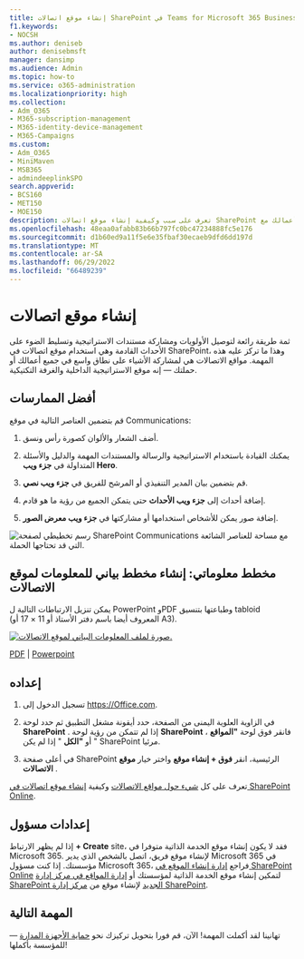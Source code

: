 ```yaml
---
title: إنشاء موقع اتصالات SharePoint في Teams for Microsoft 365 Business Premium
f1.keywords:
- NOCSH
ms.author: deniseb
author: denisebmsft
manager: dansimp
ms.audience: Admin
ms.topic: how-to
ms.service: o365-administration
ms.localizationpriority: high
ms.collection:
- Adm_O365
- M365-subscription-management
- M365-identity-device-management
- M365-Campaigns
ms.custom:
- Adm_O365
- MiniMaven
- MSB365
- admindeeplinkSPO
search.appverid:
- BCS160
- MET150
- MOE150
description: تعرف على سبب وكيفية إنشاء موقع اتصالات SharePoint لحملتك أو أعمالك مع Microsoft 365 Business Premium، وحماية الفريق من الهجمات الإلكترونية والتهديدات من البرامج الضارة والتهديدات الأخرى بسبب مشاركة الملفات بشكل غير صحيح.
ms.openlocfilehash: 48eaa0afabb83b66b797fc0bc47234888fc5e176
ms.sourcegitcommit: d1b60ed9a11f5e6e35fbaf30ecaeb9dfd6dd197d
ms.translationtype: MT
ms.contentlocale: ar-SA
ms.lasthandoff: 06/29/2022
ms.locfileid: "66489239"
---
```

# <a name="create-a-communications-site"></a>إنشاء موقع اتصالات

ثمة طريقة رائعة لتوصيل الأولويات ومشاركة مستندات الاستراتيجية وتسليط الضوء على الأحداث القادمة وهي استخدام موقع اتصالات في SharePoint، وهذا ما تركز عليه هذه المهمة. مواقع الاتصالات هي لمشاركة الأشياء على نطاق واسع في جميع أعمالك أو حملتك &mdash; إنه موقع الاستراتيجية الداخلية والغرفة التكتيكية. 

## <a name="best-practices"></a>أفضل الممارسات

قم بتضمين العناصر التالية في موقع Communications:

1. أضف الشعار والألوان كصورة رأس ونسق.

2. يمكنك القيادة باستخدام الاستراتيجية والرسالة والمستندات المهمة والدليل والأسئلة المتداولة في **جزء ويب Hero**.

3. قم بتضمين بيان المدير التنفيذي أو المرشح للفريق في **جزء ويب نصي**.

4. إضافة أحداث إلى **جزء ويب الأحداث** حتى يتمكن الجميع من رؤية ما هو قادم.

5. إضافة صور يمكن للأشخاص استخدامها أو مشاركتها في **جزء ويب معرض الصور**.

![رسم تخطيطي لصفحة SharePoint Communications مع مساحة للعناصر الشائعة التي قد تحتاجها الحملة.](../media/m365-democracy-comms-site.png)

## <a name="infographic-create-a-communications-site-infographic"></a>مخطط معلوماتي: إنشاء مخطط بياني للمعلومات لموقع الاتصالات

يمكن تنزيل الارتباطات التالية ل PowerPoint وPDF وطباعتها بتنسيق tabloid (المعروف أيضا باسم دفتر الأستاذ أو 11 × 17 أو A3).

[![صورة لملف المعلومات البياني لموقع الاتصالات.](../media/M365-Campaigns-CreateCommunicationSite-358-201.png)](https://download.microsoft.com/download/3/f/f/3ff49b41-e5a4-4993-a00c-7f791a80b627/M365CampaignsCreateCommunicationSite.pdf)

[PDF](https://download.microsoft.com/download/3/f/f/3ff49b41-e5a4-4993-a00c-7f791a80b627/M365CampaignsCreateCommunicationSite.pdf) |  [Powerpoint](https://download.microsoft.com/download/3/f/f/3ff49b41-e5a4-4993-a00c-7f791a80b627/M365CampaignsCreateCommunicationSite.pptx)

## <a name="set-it-up"></a>إعداده

1. تسجيل الدخول إلى https://Office.com.

2. في الزاوية العلوية اليمنى من الصفحة، حدد أيقونة مشغل التطبيق ثم حدد لوحة **SharePoint** . إذا لم تتمكن من رؤية لوحة **SharePoint** ، فانقر فوق لوحة **"المواقع** " أو **"الكل** " إذا لم يكن SharePoint مرئيا.

3. في أعلى صفحة SharePoint الرئيسية، انقر **فوق + إنشاء موقع** واختر خيار **موقع الاتصالات** .

تعرف على كل [شيء حول مواقع الاتصالات](https://support.office.com/article/What-is-a-SharePoint-communication-site-94A33429-E580-45C3-A090-5512A8070732) وكيفية [إنشاء موقع اتصالات في SharePoint Online](https://support.microsoft.com/en-us/office/create-a-communication-site-in-sharepoint-online-7fb44b20-a72f-4d2c-9173-fc8f59ba50eb).

## <a name="admin-settings"></a>إعدادات مسؤول

إذا لم يظهر الارتباط **+ Create** site، فقد لا يكون إنشاء موقع الخدمة الذاتية متوفرا في Microsoft 365. لإنشاء موقع فريق، اتصل بالشخص الذي يدير Microsoft 365 في مؤسستك. إذا كنت مسؤول Microsoft 365، فراجع [إدارة إنشاء الموقع في SharePoint Online](/sharepoint/manage-site-creation) لتمكين إنشاء موقع الخدمة الذاتية لمؤسستك أو [إدارة المواقع في مركز إدارة SharePoint الجديد](/sharepoint/manage-sites-in-new-admin-center) لإنشاء موقع من <a href="https://go.microsoft.com/fwlink/?linkid=2185219" target="_blank">مركز إدارة SharePoint</a>.

## <a name="next-mission"></a>المهمة التالية

&mdash; تهانينا لقد أكملت المهمة! الآن، قم فورا بتحويل تركيزك نحو [حماية الأجهزة المدارة](m365bp-protect-devices.md) للمؤسسة بأكملها!